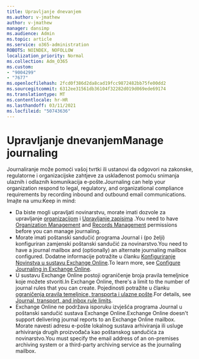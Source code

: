 ```yaml
---
title: Upravljanje dnevanjem
ms.author: v-jmathew
author: v-jmathew
manager: dansimp
ms.audience: Admin
ms.topic: article
ms.service: o365-administration
ROBOTS: NOINDEX, NOFOLLOW
localization_priority: Normal
ms.collection: Adm_O365
ms.custom:
- "9004299"
- "7677"
ms.openlocfilehash: 2fcd0f386d2da8cad19fcc9872482bb75fe00dd2
ms.sourcegitcommit: 6312ee31561db36104f32282d019d069ede69174
ms.translationtype: MT
ms.contentlocale: hr-HR
ms.lasthandoff: 03/11/2021
ms.locfileid: "50743636"
---
```

# <a name="manage-journaling"></a><span data-ttu-id="40c30-102">Upravljanje dnevanjem</span><span class="sxs-lookup"><span data-stu-id="40c30-102">Manage journaling</span></span>

<span data-ttu-id="40c30-103">Journaliranje može pomoći vašoj tvrtki ili ustanovi da odgovori na zakonske, regulatorne i organizacijske zahtjeve za usklađenost pomoću snimanja ulaznih i odlaznih komunikacija e-pošte.</span><span class="sxs-lookup"><span data-stu-id="40c30-103">Journaling can help your organization respond to legal, regulatory, and organizational compliance requirements by recording inbound and outbound email communications.</span></span> <span data-ttu-id="40c30-104">Imajte na umu:</span><span class="sxs-lookup"><span data-stu-id="40c30-104">Keep in mind:</span></span>

* <span data-ttu-id="40c30-105">Da biste mogli upravljati novinarstvu, morate imati dozvole za upravljanje [organizacijom](https://go.microsoft.com/fwlink/?linkid=2115259) i [Upravljanje zapisima](https://go.microsoft.com/fwlink/?linkid=2115469) .</span><span class="sxs-lookup"><span data-stu-id="40c30-105">You need to have [Organization Management](https://go.microsoft.com/fwlink/?linkid=2115259) and [Records Management](https://go.microsoft.com/fwlink/?linkid=2115469) permissions before you can manage journaling.</span></span>
* <span data-ttu-id="40c30-106">Morate imati poštanski sandučić programa Journal i (po želji) konfiguriran zamjenski poštanski sandučić za novinarstvo.</span><span class="sxs-lookup"><span data-stu-id="40c30-106">You need to have a journal mailbox and (optionally) an alternate journaling mailbox configured.</span></span> <span data-ttu-id="40c30-107">Dodatne informacije potražite u članku [Konfiguriranje Novinstva u sustavu Exchange Online](https://go.microsoft.com/fwlink/?linkid=2115260).</span><span class="sxs-lookup"><span data-stu-id="40c30-107">To learn more, see [Configure Journaling in Exchange Online](https://go.microsoft.com/fwlink/?linkid=2115260).</span></span>
* <span data-ttu-id="40c30-108">U sustavu Exchange Online postoji ograničenje broja pravila temeljnice koje možete stvoriti.</span><span class="sxs-lookup"><span data-stu-id="40c30-108">In Exchange Online, there's a limit to the number of journal rules that you can create.</span></span> <span data-ttu-id="40c30-109">Pojedinosti potražite u članku [ograničenja pravila temeljnice, transporta i ulazne pošte](https://go.microsoft.com/fwlink/?linkid=2115261).</span><span class="sxs-lookup"><span data-stu-id="40c30-109">For details, see [Journal, transport, and inbox rule limits](https://go.microsoft.com/fwlink/?linkid=2115261).</span></span>
* <span data-ttu-id="40c30-110">Exchange Online ne podržava isporuku izvješća programa Journal u poštanski sandučić sustava Exchange Online.</span><span class="sxs-lookup"><span data-stu-id="40c30-110">Exchange Online doesn't support delivering journal reports to an Exchange Online mailbox.</span></span> <span data-ttu-id="40c30-111">Morate navesti adresu e-pošte lokalnog sustava arhiviranja ili usluge arhiviranja drugih proizvođača kao poštanskog sandučića za novinarstvo.</span><span class="sxs-lookup"><span data-stu-id="40c30-111">You must specify the email address of an on-premises archiving system or a third-party archiving service as the journaling mailbox.</span></span>
